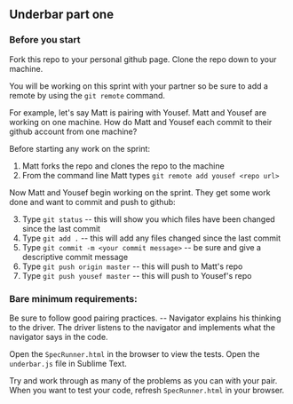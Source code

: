 ## Underbar part one

### Before you start

Fork this repo to your personal github page. Clone the repo down to your machine.

You will be working on this sprint with your partner so be sure to add a remote by using the `git remote` command.

For example, let's say Matt is pairing with Yousef.
Matt and Yousef are working on one machine. How do Matt and Yousef each commit to their github account from one machine?

Before starting any work on the sprint:

1. Matt forks the repo and clones the repo to the machine
2. From the command line Matt types `git remote add yousef <repo url>`

Now Matt and Yousef begin working on the sprint. They get some work done and want to commit and push to github:

3. Type `git status` -- this will show you which files have been changed since the last commit
4. Type `git add .` -- this will add any files changed since the last commit
5. Type `git commit -m <your commit message>` -- be sure and give a descriptive commit message
6. Type `git push origin master` -- this will push to Matt's repo
7. Type `git push yousef master` -- this will push to Yousef's repo

### Bare minimum requirements:

Be sure to follow good pairing practices. -- Navigator explains his thinking to the driver. The driver listens to the navigator and implements what the navigator says in the code.

Open the `SpecRunner.html` in the browser to view the tests.
Open the `underbar.js` file in Sublime Text.

Try and work through as many of the problems as you can with your pair.
When you want to test your code, refresh `SpecRunner.html` in your browser.
